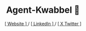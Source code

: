<h1 align="center">Agent-Kwabbel 🐔</h1>

<div align="center">
  <p>
    <a href="fabestuffken.xyz" target="_blank">
        [ Website ]
    </a>  /  
    <a href="https://www.linkedin.com/in/fabe-stuffken/">
        [ LinkedIn ]
    </a>  /  
    <a href="https://twitter.com/Agent__Kwabbel">
        [ X Twitter ]
    </a>
  </p>
</div>
